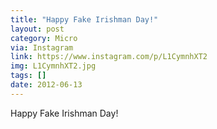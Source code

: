 ```yaml
---
title: "Happy Fake Irishman Day!"
layout: post
category: Micro
via: Instagram
link: https://www.instagram.com/p/L1CymnhXT2
img: L1CymnhXT2.jpg
tags: []
date: 2012-06-13
---
```

Happy Fake Irishman Day!